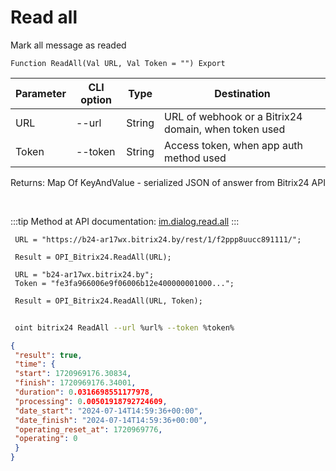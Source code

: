 ﻿---
sidebar_position: 19
---

# Read all
 Mark all message as readed



`Function ReadAll(Val URL, Val Token = "") Export`

 | Parameter | CLI option | Type | Destination |
 |-|-|-|-|
 | URL | --url | String | URL of webhook or a Bitrix24 domain, when token used |
 | Token | --token | String | Access token, when app auth method used |

 
 Returns: Map Of KeyAndValue - serialized JSON of answer from Bitrix24 API

<br/>

:::tip
Method at API documentation: [im.dialog.read.all](https://dev.1c-bitrix.ru/learning/course/?COURSE_ID=93&LESSON_ID=23804)
:::
<br/>


```bsl title="Code example"
 URL = "https://b24-ar17wx.bitrix24.by/rest/1/f2ppp8uucc891111/";
 
 Result = OPI_Bitrix24.ReadAll(URL);
 
 URL = "b24-ar17wx.bitrix24.by";
 Token = "fe3fa966006e9f06006b12e400000001000...";
 
 Result = OPI_Bitrix24.ReadAll(URL, Token);
```
	


```sh title="CLI command example"
 
 oint bitrix24 ReadAll --url %url% --token %token%

```

```json title="Result"
{
 "result": true,
 "time": {
 "start": 1720969176.30834,
 "finish": 1720969176.34001,
 "duration": 0.0316698551177978,
 "processing": 0.00501918792724609,
 "date_start": "2024-07-14T14:59:36+00:00",
 "date_finish": "2024-07-14T14:59:36+00:00",
 "operating_reset_at": 1720969776,
 "operating": 0
 }
}
```
